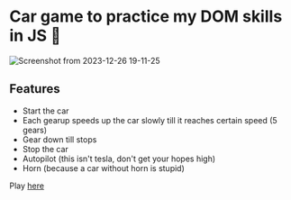 # Car game to practice my DOM skills in JS 🚓

![Screenshot from 2023-12-26 19-11-25](https://github.com/shubhsharma19/carGameUsingJavaScriptDOM/assets/69891912/47b0e857-ae0a-4cfe-9762-820217709a52)

## Features
- Start the car
- Each gearup speeds up the car slowly till it reaches certain speed (5 gears)
- Gear down till stops
- Stop the car
- Autopilot (this isn't tesla, don't get your hopes high)
- Horn (because a car without horn is stupid)


Play [here](https://cargameusingdom.netlify.app/)
